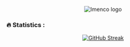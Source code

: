 <p align="center">
<img src="https://user-images.githubusercontent.com/118727012/218048926-3dfff798-a04b-4770-b676-5e06f0fc99b5.png" alt="Imenco logo">
</p>



### :fire: Statistics :

<div align="center">

[![GitHub Streak](https://github-readme-streak-stats.herokuapp.com?user=imenco-voll&theme=gruvbox_duo&background=3A393B&border=D13232&ring=888587&fire=D01F25&currStreakNum=D01F25&sideNums=D01F25&currStreakLabel=E2E1CB&sideLabels=E2E1CB&dates=E2E1CB&stroke=D01F25)](https://git.io/streak-stats)

</div>